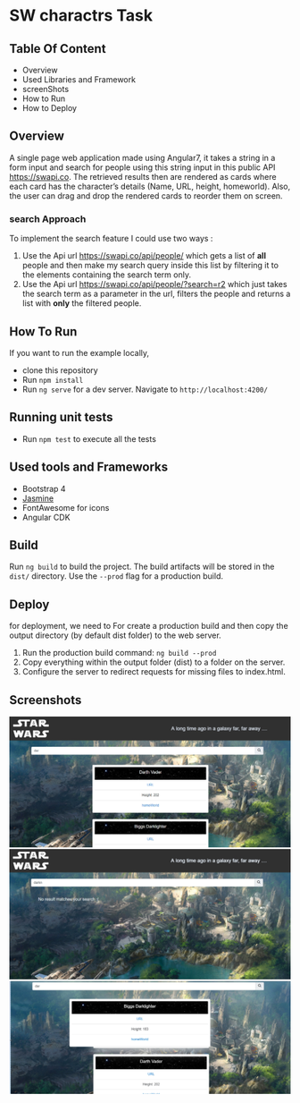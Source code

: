 # SW charactrs Task

## Table Of Content

* Overview
* Used Libraries and Framework
* screenShots
* How to Run
* How to Deploy


## Overview

A single page web application made using Angular7, it takes a string in a form input
and search for people using this string input in this public API https://swapi.co. 
The retrieved results then are rendered as cards where each card has the character’s details (Name,
URL, height, homeworld).
Also, the user can drag and drop the rendered cards to reorder them on screen.

### search Approach

To implement the search feature I could use two ways :
1. Use the Api url https://swapi.co/api/people/ which gets a list of **all** people and then make my search query inside this list by filtering it to the elements containing the search term only.
2. Use the Api url https://swapi.co/api/people/?search=r2 which just takes the search term as a parameter in the url, filters the people
and returns a list with **only** the filtered people.

## How To Run

If you want to run the example locally,

* clone this repository
* Run `npm install`
* Run `ng serve` for a dev server. Navigate to `http://localhost:4200/`

## Running unit tests

* Run `npm test` to execute all the tests

## Used tools and Frameworks

* Bootstrap 4
* [Jasmine](https://jasmine.github.io/) 
* FontAwesome for icons
* Angular CDK

## Build

Run `ng build` to build the project. The build artifacts will be stored in the `dist/` directory. 
Use the `--prod` flag for a production build.

## Deploy

for deployment, we need to For create a production build and then copy the output directory (by default dist folder) to the web server.

1. Run the production build command: `ng build --prod`
2. Copy everything within the output folder (dist) to a folder on the server.
3. Configure the server to redirect requests for missing files to index.html.

## Screenshots
![ScreenShot1](src/assets/images/ss1.jpg)
![ScreenShot1](src/assets/images/ss2.jpg)
![ScreenShot1](src/assets/images/ss3.jpg)

